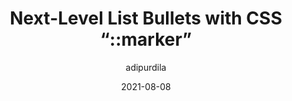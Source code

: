 ---
author: adipurdila
date: 2021-08-08
layout: post.njk
publisher: tutsplus
tags:
  - css
target_url: https://webdesign.tutsplus.com/tutorials/next-level-list-bullets-with-css-marker--cms-37212
title: Next-Level List Bullets with CSS “::marker”
---